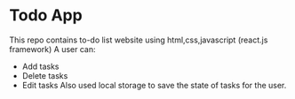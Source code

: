 # Todo App 
 This repo contains to-do list website using html,css,javascript (react.js framework)
 A user can:
 - Add tasks
 - Delete tasks
 - Edit tasks
Also used local storage to save the state of tasks for the user.
